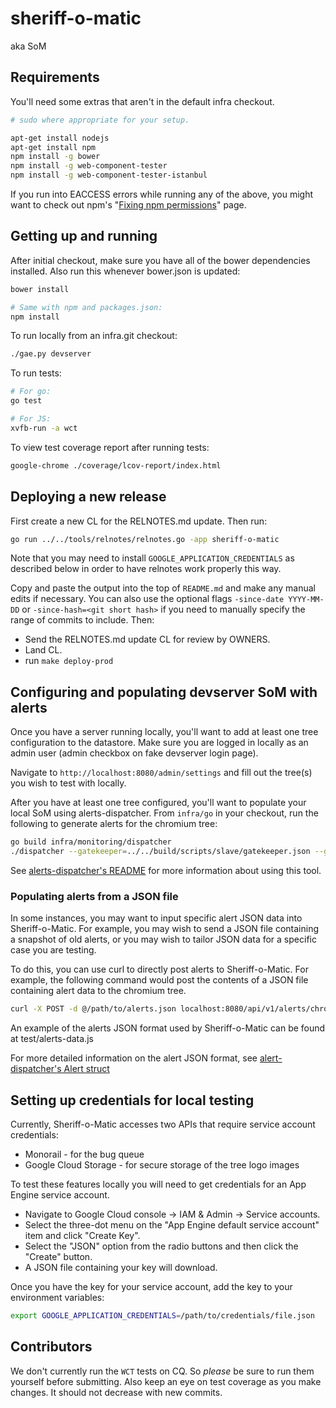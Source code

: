 # sheriff-o-matic

aka SoM

## Requirements

You'll need some extras that aren't in the default infra checkout.

```sh
# sudo where appropriate for your setup.

apt-get install nodejs
apt-get install npm
npm install -g bower
npm install -g web-component-tester
npm install -g web-component-tester-istanbul
```

If you run into EACCESS errors while running any of the above, you might want
to check out npm's "[Fixing npm permissions](https://docs.npmjs.com/getting-started/fixing-npm-permissions)" page.

## Getting up and running

After initial checkout, make sure you have all of the bower dependencies
installed. Also run this whenever bower.json is updated:

```sh
bower install

# Same with npm and packages.json:
npm install
```

To run locally from an infra.git checkout:
```sh
./gae.py devserver
```

To run tests:
```sh
# For go:
go test

# For JS:
xvfb-run -a wct
```

To view test coverage report after running tests:
```sh
google-chrome ./coverage/lcov-report/index.html
```

## Deploying a new release

First create a new CL for the RELNOTES.md update. Then run:
```sh
go run ../../tools/relnotes/relnotes.go -app sheriff-o-matic
```

Note that you may need to install `GOOGLE_APPLICATION_CREDENTIALS` as
described below in order to have relnotes work properly this way.

Copy and paste the output into the top of `README.md` and make any manual edits
if necessary. You can also use the optional flags `-since-date YYYY-MM-DD` or
`-since-hash=<git short hash>` if you need to manually specify the range
of commits to include. Then:

- Send the RELNOTES.md update CL for review by OWNERS.
- Land CL.
- run `make deploy-prod`

## Configuring and populating devserver SoM with alerts

Once you have a server running locally, you'll want to add at least one
tree configuration to the datastore. Make sure you are logged in locally
as an admin user (admin checkbox on fake devserver login page).

Navigate to `http://localhost:8080/admin/settings` and fill out the tree(s)
you wish to test with locally.

After you have at least one tree configured, you'll want to populate your
local SoM using alerts-dispatcher. From `infra/go` in your checkout,
run the following to generate alerts for the chromium tree:

```sh
go build infra/monitoring/dispatcher
./dispatcher --gatekeeper=../../build/scripts/slave/gatekeeper.json --gatekeeper-trees=../../build/scripts/slave/gatekeeper_trees.json --trees=chromium --base-url http://localhost:8080/api/v1/alerts
```

See [alerts-dispatcher's README](https://chromium.googlesource.com/infra/infra/+/master/go/src/infra/monitoring/dispatcher/) for more information about using this tool.

### Populating alerts from a JSON file

In some instances, you may want to input specific alert JSON data into
Sheriff-o-Matic. For example, you may wish to send a JSON file containing a
snapshot of old alerts, or you may wish to tailor JSON data for a specific case
you are testing.

To do this, you can use curl to directly post alerts to Sheriff-o-Matic. For
example, the following command would post the contents of a JSON file
containing alert data to the chromium tree.

```sh
curl -X POST -d @/path/to/alerts.json localhost:8080/api/v1/alerts/chromium
```

An example of the alerts JSON format used by Sheriff-o-Matic can be found at
test/alerts-data.js

For more detailed information on the alert JSON format, see
[alert-dispatcher's Alert struct](https://cs.chromium.org/chromium/infra/go/src/infra/monitoring/messages/alerts.go)

## Setting up credentials for local testing

Currently, Sheriff-o-Matic accesses two APIs that require service account credentials:

* Monorail - for the bug queue
* Google Cloud Storage - for secure storage of the tree logo images

To test these features locally you will need to get credentials for an App
Engine service account.

* Navigate to Google Cloud console -> IAM & Admin -> Service accounts.
* Select the three-dot menu on the "App Engine default service account" item and
click "Create Key".
* Select the "JSON" option from the radio buttons and then click the "Create"
button.
* A JSON file containing your key will download.

Once you have the key for your service account, add the key to your environment
variables:

```sh
export GOOGLE_APPLICATION_CREDENTIALS=/path/to/credentials/file.json
```

## Contributors

We don't currently run the `WCT` tests on CQ. So *please* be sure to run them
yourself before submitting. Also keep an eye on test coverage as you make
changes. It should not decrease with new commits.
